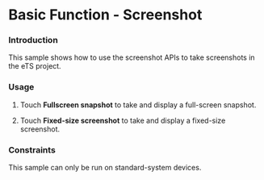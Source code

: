 # Basic Function - Screenshot

### Introduction

 This sample shows how to use the screenshot APIs to take screenshots in the eTS project.

### Usage

1. Touch **Fullscreen snapshot** to take and display a full-screen snapshot.

2. Touch **Fixed-size screenshot** to take and display a fixed-size screenshot.

### Constraints

This sample can only be run on standard-system devices.
